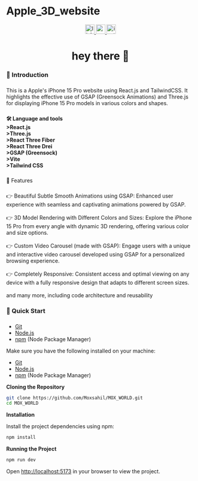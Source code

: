 
# Apple_3D_website

<div align="center">
  <a href="https://www.linkedin.com/in/sahil-barak-865063216/" target="_blank">
    <img src="https://img.shields.io/static/v1?message=LinkedIn&logo=linkedin&label=&color=0077B5&logoColor=white&labelColor=&style=for-the-badge" height="25" alt="linkedin logo"  />
  </a>
  <a href="https://www.youtube.com/@MOXGamingYT01" target="_blank">
    <img src="https://img.shields.io/static/v1?message=Youtube&logo=youtube&label=&color=FF0000&logoColor=white&labelColor=&style=for-the-badge" height="25" alt="youtube logo"  />
  </a>
  <a href="https://www.instagram.com/moksshhh_.20/" target="_blank">
    <img src="https://img.shields.io/static/v1?message=Instagram&logo=instagram&label=&color=E4405F&logoColor=white&labelColor=&style=for-the-badge" height="25" alt="instagram logo"  />
  </a>
</div>

###

<h1 align="center">hey there 👋</h1>

###

<h3 align="left">🤖 Introduction</h3>

###

<p align="left">This is a  Apple's iPhone 15 Pro website using React.js and TailwindCSS. It highlights the effective use of GSAP (Greensock Animations) and Three.js for displaying iPhone 15 Pro models in various colors and shapes.</p>

###

<h4 align="left">🛠 Language and tools<br>>React.js<br>>Three.js<br>>React Three Fiber<br>>React Three Drei<br>>GSAP (Greensock)<br>>Vite<br>>Tailwind CSS</h4>

###

<p align="left">🔋 Features</p>

###

<p align="left">👉 Beautiful Subtle Smooth Animations using GSAP: Enhanced user experience with seamless and captivating animations powered by GSAP.<br><br>👉 3D Model Rendering with Different Colors and Sizes: Explore the iPhone 15 Pro from every angle with dynamic 3D rendering, offering various color and size options.<br><br>👉 Custom Video Carousel (made with GSAP): Engage users with a unique and interactive video carousel developed using GSAP for a personalized browsing experience.<br><br>👉 Completely Responsive: Consistent access and optimal viewing on any device with a fully responsive design that adapts to different screen sizes.<br><br>and many more, including code architecture and reusability</p>

###

<h3 align="left">🤸 Quick Start</h3>

###

<ul dir="auto">
<li><a href="https://git-scm.com/" rel="nofollow">Git</a></li>
<li><a href="https://nodejs.org/en" rel="nofollow">Node.js</a></li>
<li><a href="https://www.npmjs.com/" rel="nofollow">npm</a> (Node Package Manager)</li>
</ul>

Make sure you have the following installed on your machine:

- [Git](https://git-scm.com/)
- [Node.js](https://nodejs.org/en)
- [npm](https://www.npmjs.com/) (Node Package Manager)

**Cloning the Repository**

```bash
git clone https://github.com/Moxsahil/MOX_WORLD.git
cd MOX_WORLD
```

**Installation**

Install the project dependencies using npm:

```bash
npm install
```

**Running the Project**

```bash
npm run dev
```

Open [http://localhost:5173](http://localhost:5173) in your browser to view the project.

